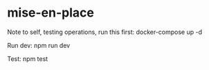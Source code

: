 # mise-en-place

Note to self, testing operations, run this first:
docker-compose up -d

Run dev:
npm run dev

Test:
npm test